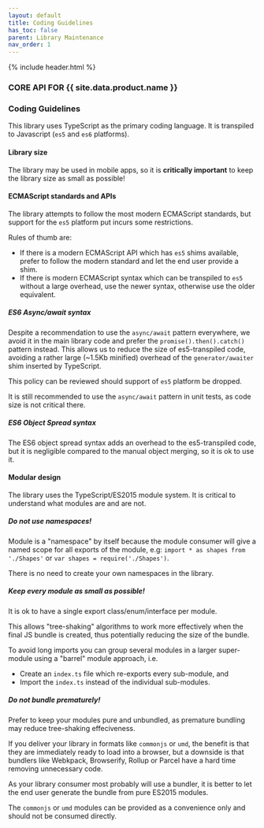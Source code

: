 ```yaml
---
layout: default
title: Coding Guidelines
has_toc: false
parent: Library Maintenance
nav_order: 1  
---
```

{% include header.html %}
### CORE API FOR {{ site.data.product.name }}

### Coding Guidelines

This library uses TypeScript as the primary coding  language. It is transpiled to Javascript (`es5` and `es6` platforms).

#### Library size

The library may be used in mobile apps, so it is **critically important** to keep the library size as small as possible!

#### ECMAScript standards and APIs

The library attempts to follow the most modern ECMAScript standards, but support for the `es5` platform put incurs some restrictions.

Rules of thumb are:

* If there is a modern ECMAScript API which has `es5` shims available, prefer to follow the modern standard and let the end user provide a shim.
* If there is modern ECMAScript syntax which can be transpiled to `es5` without a large overhead, use the newer syntax, otherwise use the older equivalent.

##### ES6 Async/await syntax

Despite a recommendation to use the `async/await` pattern everywhere, we avoid it in the main library code and prefer the `promise().then().catch()` pattern instead. This allows us to reduce the size of es5-transpiled code, avoiding a rather large (~1.5Kb minified) overhead of the `generator/awaiter` shim inserted by TypeScript.

This policy can be reviewed should support of `es5` platform be dropped.

It is still recommended to use the `async/await` pattern in unit tests, as code size is not critical there.

##### ES6 Object Spread syntax

The ES6 object spread syntax adds an overhead to the es5-transpiled code, but it is negligible compared to the manual object merging, so it is ok to use it.

#### Modular design

The library uses the TypeScript/ES2015 module system. It is critical to understand what modules are and are not.

##### Do not use namespaces!

Module is a "namespace" by itself because the module consumer will give a named scope for all exports of the module, e.g: `import * as shapes from './Shapes'` or `var shapes = require('./Shapes')`.  

There is no need to create your own namespaces in the library.

##### Keep every module as small as possible!

It is ok to have a single export class/enum/interface per module.  

This allows "tree-shaking" algorithms to work more effectively when the final JS bundle is created,
thus potentially reducing the size of the bundle.  

To avoid long imports you can group several modules
in a larger super-module using a "barrel" module approach, i.e.  
- Create an `index.ts` file which re-exports
every sub-module, and
- Import the `index.ts` instead of the individual sub-modules.

##### Do not bundle prematurely!

Prefer to keep your modules pure and unbundled, as premature bundling may reduce tree-shaking effeciveness.  

If you deliver your library in formats like `commonjs` or `umd`, the benefit is that they are immediately ready to load into a browser, but a downside is that bundlers
like Webkpack, Browserify, Rollup or Parcel have a hard time removing unnecessary code.  

As your library consumer most probably will use a bundler, it is better to let the end user  generate the bundle from pure ES2015 modules.  

The `commonjs` or `umd` modules can be provided as a convenience only and should not be consumed directly.

